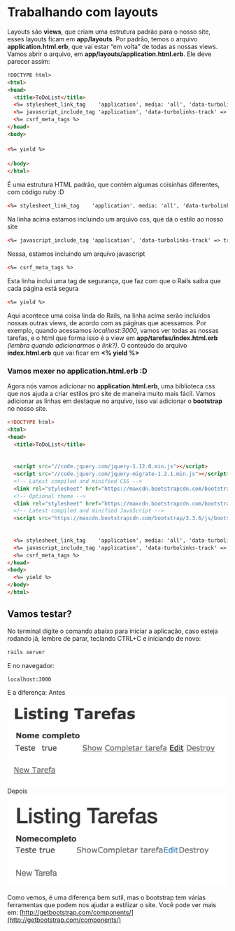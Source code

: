 # Trabalhando com layouts

Layouts são **views**, que criam uma estrutura padrão para o nosso site, esses layouts ficam em **app/layouts**. Por padrão, temos o arquivo **application.html.erb**, que vai estar “em volta” de todas as nossas views.
Vamos abrir o arquivo, em **app/layouts/application.html.erb**. Ele deve parecer assim:

```html
!DOCTYPE html>
<html>
<head>
  <title>ToDoList</title>
  <%= stylesheet_link_tag    'application', media: 'all', 'data-turbolinks-track' => true %>
  <%= javascript_include_tag 'application', 'data-turbolinks-track' => true %>
  <%= csrf_meta_tags %>
</head>
<body>

<%= yield %>

</body>
</html>
```

É uma estrutura HTML padrão, que contém algumas coisinhas diferentes, com código ruby :D

```html
<%= stylesheet_link_tag    'application', media: 'all', 'data-turbolinks-track' => true %>
```
Na linha acima estamos incluindo um arquivo css, que dá o estilo ao nosso site

```html
<%= javascript_include_tag 'application', 'data-turbolinks-track' => true %>
```
Nessa, estamos incluindo um arquivo javascript

```html
<%= csrf_meta_tags %>
```

Esta linha inclui uma tag de segurança, que faz com que o Rails saiba que cada página está segura

```html
<%= yield %>
```

Aqui acontece uma coisa linda do Rails, na linha acima serão incluídos nossas outras views, de acordo com as páginas que acessamos. Por exemplo, quando acessamos _localhost:3000_, vamos ver todas as nossas tarefas, e o html que forma isso é a view em **app/tarefas/index.html.erb** _(lembra quando adicionarmos o link?)_. O conteúdo do arquivo **index.html.erb** que vai ficar em **<% yield %>**

### Vamos mexer no application.html.erb :D

Agora nós vamos adicionar no **application.html.erb**, uma biblioteca css que nos ajuda a criar estilos pro site de maneira muito mais fácil.
Vamos adicionar as linhas em destaque no arquivo, isso vai adicionar o **bootstrap** no nosso site.

```html
<!DOCTYPE html>
<html>
<head>
  <title>ToDoList</title>


  <script src="//code.jquery.com/jquery-1.12.0.min.js"></script>
  <script src="//code.jquery.com/jquery-migrate-1.2.1.min.js"></script>
  <!-- Latest compiled and minified CSS -->
  <link rel="stylesheet" href="https://maxcdn.bootstrapcdn.com/bootstrap/3.3.6/css/bootstrap.min.css"  integrity="sha384-1q8mTJOASx8j1Au+a5WDVnPi2lkFfwwEAa8hDDdjZlpLegxhjVME1fgjWPGmkzs7" crossorigin="anonymous">
  <!-- Optional theme -->
  <link rel="stylesheet" href="https://maxcdn.bootstrapcdn.com/bootstrap/3.3.6/css/bootstrap-theme.min.css"  integrity="sha384-fLW2N01lMqjakBkx3l/M9EahuwpSfeNvV63J5ezn3uZzapT0u7EYsXMjQV+0En5r" crossorigin="anonymous">
  <!-- Latest compiled and minified JavaScript -->
  <script src="https://maxcdn.bootstrapcdn.com/bootstrap/3.3.6/js/bootstrap.min.js" integrity="sha384-0mSbJDEHialfmuBBQP6A4Qrprq5OVfW37PRR3j5ELqxss1yVqOtnepnHVP9aJ7xS" crossorigin="anonymous"></script>


  <%= stylesheet_link_tag    'application', media: 'all', 'data-turbolinks-track' => true %>
  <%= javascript_include_tag 'application', 'data-turbolinks-track' => true %>
  <%= csrf_meta_tags %>
</head>
<body>
  <%= yield %>
</body>
</html>
```

## Vamos testar?

No terminal digite o comando abaixo para iniciar a aplicação, caso esteja rodando já, lembre de parar, teclando CTRL+C e iniciando de novo:

```sh
rails server
```

E no navegador:
```
localhost:3000
```

E a diferença:
Antes
![Layout antes](images/10_layouts/antes.png)
Depois
![Layout depois](images/10_layouts/depois.png)

Como vemos, é uma diferença bem sutil, mas o bootstrap tem várias ferramentas que podem nos ajudar a estilizar o site. Você pode ver mais em:
[http://getbootstrap.com/components/](http://getbootstrap.com/components/)
